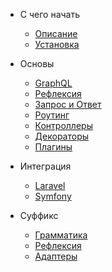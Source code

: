 - С чего начать
    - [Описание](/README)
    - [Установка](/installation)
     
- Основы
    - [GraphQL](/graphql)
    - [Рефлексия](/reflection)
    - [Запрос и Ответ](/http)
    - [Роутинг](/routes)
    - [Контроллеры](/controllers)
    - [Декораторы](/decorators)
    - [Плагины](/plugins)

- Интеграция
    - [Laravel](/laravel)
    - [Symfony](/symfony)
    
- Суффикс
    - [Грамматика](/graphql-idl)
    - [Рефлексия](/reflection)
    - [Адаптеры](/adapters)

